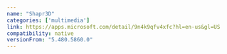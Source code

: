 ```yaml
---
name: "Shapr3D"
categories: ['multimedia']
link: https://apps.microsoft.com/detail/9n4k9qfv4xfc?hl=en-us&gl=US
compatibility: native
versionFrom: "5.480.5860.0"
---
```



